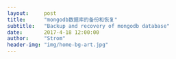 ```yaml
---
layout:     post
title:      "mongodb数据库的备份和恢复"
subtitle:   "Backup and recovery of mongodb database"
date:       2017-4-18 12:00:00
author:     "Strom"
header-img: "img/home-bg-art.jpg"
---
```

